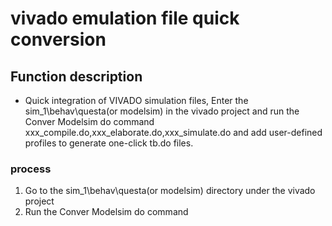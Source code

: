 

# vivado emulation file quick conversion

## Function description

- Quick integration of VIVADO simulation files, Enter the sim_1\behav\questa(or modelsim) in the vivado project and run the Conver Modelsim do command xxx_compile.do,xxx_elaborate.do,xxx_simulate.do and add user-defined profiles to generate one-click tb.do files.

### process
1. Go to the sim_1\behav\questa(or modelsim) directory under the vivado project
2. Run the Conver Modelsim do command